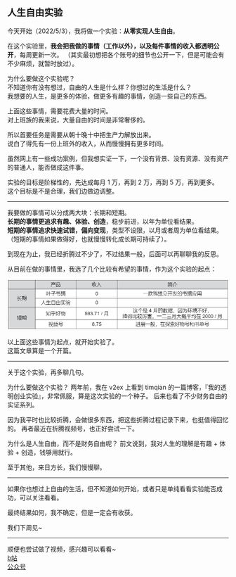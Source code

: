 ## 人生自由实验

今天开始（2022/5/3），我将做一个实验：**从零实现人生自由**。

在这个实验里，**我会把我做的事情（工作以外），以及每件事情的收入都透明公开**，每周更新一次。
（其实最初想把各个账号的细节也公开一下，但是可能会有不少麻烦，就暂时放过）。   

为什么要做这个实验呢？   
不知道你有没有想过，自由的人生是什么样？你想过的生活是什么？    
我想要的人生，是更多的体验，做更多有趣的事情，创造一些自己的东西。   

上面这些事情，需要花费大量的时间。   
对上班族的我来说，大量自由的时间是非常奢侈的。   

所以首要任务是需要从朝十晚十中把生产力解放出来。   
说白了得先有一份上班外的收入，从而慢慢拥有更多时间。   

虽然网上有一些成功案例，但我想实证一下，一个没有背景、没有资源、没有资产的普通人，能否做成这件事。    

实验的目标是阶梯性的，先达成每月 1 万，再到 2 万，再到 5 万，再到更多。   
这个目标是不是合理，我们边做边调整。    

---

我要做的事情可以分成两大块：长期和短期。   
**长期的事情更追求有趣、体验、创造**，稳步前进，以年为单位看结果。   
**短期的事情追求快速试错，偏向变现**，类型不设限，以月或者周为单位看结果。    
（短期的事情如果做得好，也就慢慢转化成长期可持续了）。   

到现在为止，我已经折腾过不少了，不过结果一般，后面可以再聊聊我的反思。   
 
从目前在做的事情里，我选了几个比较有希望的事情，作为这个实验的起点：   

![products](./images/start/products.png)

以上面这些事情为起点，就开始实验了。    
这篇文章算是一个开篇。

---

关于这个实验，再多聊几句。

为什么要做这个实验？
两年前，我在 v2ex 上看到 timqian 的一篇博客，『我的透明创业实验』，非常佩服，算是这次实验的一个种子。
后来也看了不少财务自由的实证系列。

因为我平时也比较折腾，会做很多东西，把这些折腾过程记录下来，也挺值得回忆的。
再者最近在折腾视频号，也正好尝试一下。

为什么是人生自由，而不是财务自由呢？
前文说到，我对人生的理解是有趣 + 体验 + 创造，钱够用就行。

至于其他，来日方长，我们慢慢聊。  

---

如果你也想过上自由的生活，但不知道如何开始，或者只是单纯看看实验能否成功，可以关注看看。   

最终结果如何，我不确定，但是一定会有收获。   

我们下周见~    

---

顺便也尝试做了视频，感兴趣可以看看~   
[b站](https://www.bilibili.com/video/BV1Ja411a7Hj)   
[公众号](https://mp.weixin.qq.com/s?__biz=MzI3OTcyNjQ5MQ==&amp;mid=2247484084&amp;idx=1&amp;sn=f41ef41a7f42a51f95392b6d57dd9f01&amp;chksm=eb421240dc359b561062a3f3282fc4bc9f5b989ac5e15482489af954b16540e16ee05ed9ca02&token=1673694091&lang=zh_CN#rd)    